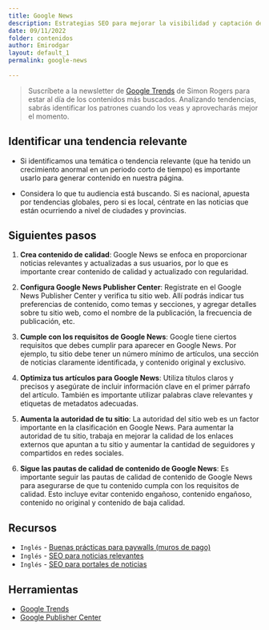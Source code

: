 ```yaml
---
title: Google News 
description: Estrategias SEO para mejorar la visibilidad y captación de tráfico desde Google Discover 
date: 09/11/2022
folder: contenidos
author: Emirodgar
layout: default_1
permalink: google-news
  
---
```




> Suscríbete a la newsletter de [Google Trends](https://docs.google.com/forms/d/e/1FAIpQLScv9kE1CgAkvKyLbw6RMQYmGbveedVjQWE8qJ9UjztgzDdw1A/viewform) de Simon Rogers para estar al día de los contenidos más buscados. 
Analizando tendencias, sabrás identificar los patrones cuando los veas y aprovecharás mejor el momento.

## Identificar una tendencia relevante

- Si identificamos una temática o tendencia relevante (que ha tenido un crecimiento anormal en un periodo corto de tiempo) es importante usarlo para generar contenido en nuestra página.

- Considera lo que tu audiencia está buscando. Si es nacional, apuesta por tendencias globales, pero si es local, céntrate en las noticias que están ocurriendo a nivel de ciudades y provincias.

## Siguientes pasos

1. **Crea contenido de calidad**: Google News se enfoca en proporcionar noticias relevantes y actualizadas a sus usuarios, por lo que es importante crear contenido de calidad y actualizado con regularidad.

2. **Configura Google News Publisher Center**: Regístrate en el Google News Publisher Center y verifica tu sitio web. Allí podrás indicar tus preferencias de contenido, como temas y secciones, y agregar detalles sobre tu sitio web, como el nombre de la publicación, la frecuencia de publicación, etc.

3. **Cumple con los requisitos de Google News**: Google tiene ciertos requisitos que debes cumplir para aparecer en Google News. Por ejemplo, tu sitio debe tener un número mínimo de artículos, una sección de noticias claramente identificada, y contenido original y exclusivo.

4. **Optimiza tus artículos para Google News**: Utiliza títulos claros y precisos y asegúrate de incluir información clave en el primer párrafo del artículo. También es importante utilizar palabras clave relevantes y etiquetas de metadatos adecuadas.

5. **Aumenta la autoridad de tu sitio**: La autoridad del sitio web es un factor importante en la clasificación en Google News. Para aumentar la autoridad de tu sitio, trabaja en mejorar la calidad de los enlaces externos que apuntan a tu sitio y aumentar la cantidad de seguidores y compartidos en redes sociales.

6. **Sigue las pautas de calidad de contenido de Google News**: Es importante seguir las pautas de calidad de contenido de Google News para asegurarse de que tu contenido cumpla con los requisitos de calidad. Esto incluye evitar contenido engañoso, contenido engañoso, contenido no original y contenido de baja calidad.


<section id="cs_recursos"></section>

## Recursos

- `Inglés` - [Buenas prácticas para paywalls (muros de pago)](https://www.seoforgooglenews.com/p/best-practices-for-paywalls-and-seo)
- `Inglés` - [SEO para noticias relevantes](https://wtfseo.substack.com/p/seo-for-breaking-news)
- `Inglés` - [SEO para portales de noticias](https://www.seoforgooglenews.com/p/integrating-seo-into-newsrooms)


<section id="cs_herramientas"></section>

## Herramientas

- [Google Trends](https://trends.google.es/trends/?geo=ES)
- [Google Publisher Center](https://publishercenter.google.com/)

<section id="cs_pr"></section>



